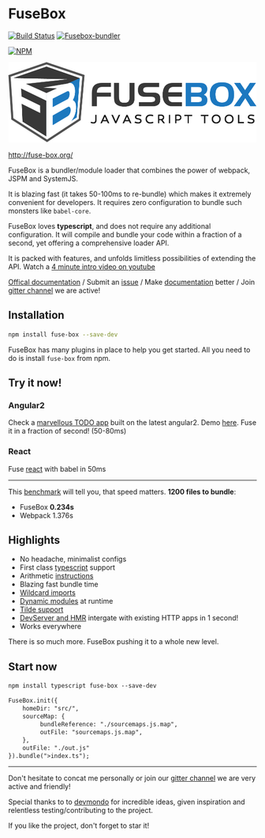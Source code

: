 # FuseBox

[![Build Status](https://travis-ci.org/fuse-box/fuse-box.svg?branch=master)](https://travis-ci.org/fuse-box/fuse-box)
[![Fusebox-bundler](https://img.shields.io/badge/gitter-join%20chat%20%E2%86%92-brightgreen.svg)](https://gitter.im/fusebox-bundler/Lobby)

[![NPM](https://nodei.co/npm/fuse-box.png?downloads=true)](https://nodei.co/npm/fuse-box/)

![logo](logo_text.png)

http://fuse-box.org/

FuseBox is a bundler/module loader that combines the power of webpack, JSPM and SystemJS. 

It is blazing fast (it takes 50-100ms to re-bundle) which makes it extremely convenient for developers. It requires zero configuration to bundle such monsters like `babel-core`.

FuseBox loves __typescript__, and does not require any additional configuration. It will compile and bundle your code within a fraction of a second, yet offering a comprehensive loader API. 

It is packed with features, and unfolds limitless possibilities of extending the API. Watch a [4 minute intro video on youtube](https://www.youtube.com/watch?v=gCfWVRsWoKA)

[Offical documentation](http://fuse-box.org/) / Submit an [issue](https://github.com/fuse-box/fuse-box/issues/new) / Make [documentation](https://github.com/fuse-box/fuse-box/tree/master/docs) better / Join [gitter channel](https://gitter.im/fusebox-bundler/Lobby) we are active!


## Installation

```bash
npm install fuse-box --save-dev
```

FuseBox has many plugins in place to help you get started. All you need to do is install `fuse-box` from npm.

## Try it now!

### Angular2

Check a [marvellous TODO app](https://github.com/fuse-box/angular2-example) built on the latest angular2. Demo [here](https://fuse-box.github.io/angular2-example/).
Fuse it in a fraction of second! (50-80ms)

### React

Fuse [react](https://github.com/fuse-box/react-example) with babel in 50ms

---
This [benchmark](https://github.com/fuse-box/benchmark) will tell you, that speed matters.
__1200 files to bundle__:

* FuseBox __0.234s__
* Webpack 1.376s


## Highlights

* No headache, minimalist configs
* First class [typescript](http://fuse-box.org/#typescript) support
* Arithmetic [instructions](http://fuse-box.org/#arithmetic-instructions)
* Blazing fast bundle time
* [Wildcard imports](http://fuse-box.org/#wildcard-import)
* [Dynamic modules](http://fuse-box.org/#dynamic-modules) at runtime
* [Tilde support](http://fuse-box.org/#point-to-the-root)
* [DevServer and HMR](http://fuse-box.org/#dev-server-and-hmr) intergate with existing HTTP apps in 1 second!
* Works everywhere

There is so much more. FuseBox pushing it to a whole new level. 

## Start now

```
npm install typescript fuse-box --save-dev
```

```
FuseBox.init({
    homeDir: "src/",
    sourceMap: {
         bundleReference: "./sourcemaps.js.map",
         outFile: "sourcemaps.js.map",
    },
    outFile: "./out.js"
}).bundle(">index.ts");
```

---
Don't hesitate to concat me personally or join our [gitter channel](https://gitter.im/fusebox-bundler/Lobby) we are very active and friendly!

Special thanks to to [devmondo](https://github.com/devmondo) for incredible ideas, given inspiration and relentless testing/contributing to the project.  

If you like the project, don't forget to star it!

